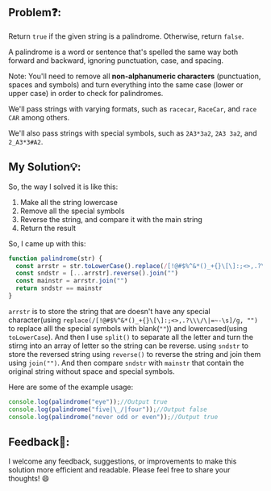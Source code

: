 ## Problem❓:

Return `true` if the given string is a palindrome. Otherwise, return `false`.

A palindrome is a word or sentence that's spelled the same way both forward and backward, ignoring punctuation, case, and spacing.

Note: You'll need to remove all **non-alphanumeric characters** (punctuation, spaces and symbols) and turn everything into the same case (lower or upper case) in order to check for palindromes.

We'll pass strings with varying formats, such as `racecar`, `RaceCar`, and `race CAR` among others.

We'll also pass strings with special symbols, such as `2A3*3a2`, `2A3 3a2`, and `2_A3*3#A2`.



## My Solution💡:

So, the way I solved it is like this:
1. Make all the string lowercase
2. Remove all the special symbols
3. Reverse the string, and compare it with the main string
4. Return the result


So, I came up with this:
```javascript
function palindrome(str) {
  const arrstr = str.toLowerCase().replace(/[!@#$%^&*()_+{}\[\]:;<>,.?\\\/\|=~-\s]/g, "").split("")
  const sndstr = [...arrstr].reverse().join("")
  const mainstr = arrstr.join("")
  return sndstr == mainstr
}
```
`arrstr` is to store the string that are doesn't have any special character(using `replace(/[!@#$%^&*()_+{}\[\]:;<>,.?\\\/\|=~-\s]/g, "")` to replace alll the special symbols with blank(`""`)) and lowercased(using `toLowerCase`). And then I use `split()` to separate all the letter and turn the stirng into an array of letter so the string can be reverse. using `sndstr` to store the reversed string using `reverse()` to reverse the string and join them using `join("")`. And then compare `sndstr` with `mainstr` that contain the original string without space and special symbols.


Here are some of the example usage:

```javascript
console.log(palindrome("eye"));//Output true
console.log(palindrome("five|\_/|four"));//Output false
console.log(palindrome("never odd or even"));//Output true
```


## Feedback💬:

I welcome any feedback, suggestions, or improvements to make this solution more efficient and readable. Please feel free to share your thoughts! :smile:
